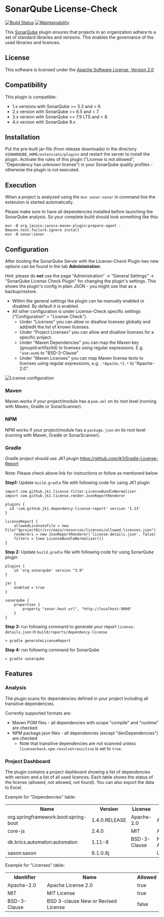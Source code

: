 SonarQube License-Check
===================

[![Build Status](https://travis-ci.org/porscheinformatik/sonarqube-licensecheck.png?branch=master)](https://travis-ci.org/porscheinformatik/sonarqube-licensecheck)
[![Maintainability](https://api.codeclimate.com/v1/badges/6ac787bb79b43e39c367/maintainability)](https://codeclimate.com/github/porscheinformatik/sonarqube-licensecheck/maintainability)

This [SonarQube](http://www.sonarqube.org/) plugin ensures that projects in an organization adhere to a set of
standard libraries and versions. This enables the governance of the used libraries and licences.

## License

This software is licensed under the [Apache Software License, Version 2.0](http://www.apache.org/licenses/LICENSE-2.0.txt)

## Compatibility

This plugin is compatible:

 * 1.x versions with SonarQube >= 5.3 and < 6.
 * 2.x version with SonarQube >= 6.5 and < 7.
 * 3.x version with SonarQube >= 7.9 LTS and < 8.
 * 4.x version with SonarQube 8.x

## Installation

Put the pre-built jar-file (from release downloads) in the directory `$SONARQUBE_HOME/extensions/plugins` and
restart the server to install the plugin. Activate the rules of this plugin ("License is not allowed", "Dependency has unknown license") in your SonarQube quality profiles - otherwise the plugin is not executed.

## Execution

When a project is analyzed using the `mvn sonar:sonar` in command line the extension is started automatically.

Please make sure to have all dependencies installed before launching the SonarQube analysis. So your complete build
should look something like this:

    mvn -B org.jacoco:jacoco-maven-plugin:prepare-agent -Dmaven.test.failure.ignore install
    mvn -B sonar:sonar

## Configuration

After booting the SonarQube Server with the License-Check Plugin two new options can be found in the tab
<b>Administration</b>.

Hint: please do **not** use the page "Administration" -> "General Settings" -> "SonarQube License Check Plugin" for changing the plugin's settings. This shows the plugin's config in plain JSON - you might use that as a backup/restore.

* Within the general settings the plugin can be manually enabled or disabled. By default it is enabled.
* All other configuration is under License-Check specific settings ("Configuration" > "License Check").
  * Under "Licenses" you can allow or disallow licenses globally and add/edit the list of known licenses.
  * Under "Project Licenses" you can allow and disallow licenses for a specific project.
  * Under "Maven Dependencies" you can map the Maven key (groupId:artifactId) to licenses using regular expressions. E.g. `^asm:asm$` to "BSD-3-Clause"
  * Under "Maven Licenses" you can map Maven license texts to licenses using regular expressions, e.g. `.*Apache.*2.*` to "Apache-2.0".

![License configuration](docs/licensecheck_configuration.jpg)

### Maven

Maven works if your project/module has a `pom.xml` on its root level (running with Maven, Gradle or SonarScanner).

### NPM

NPM works if your project/module has a `package.json` on its root level (running with Maven, Gradle or SonarScanner).

### Gradle

Gradle project should use JK1 plugin https://github.com/jk1/Gradle-License-Report

Note: Please check above link for instructions or follow as mentioned below

**Step1:** Update `build.gradle` file with following code for using JK1 plugin

    import com.github.jk1.license.filter.LicenseBundleNormalizer
    import com.github.jk1.license.render.JsonReportRenderer

    plugins {
      id 'com.github.jk1.dependency-license-report' version '1.13'
    }

    licenseReport {
        allowedLicensesFile = new File("$projectDir/src/main/resources/licenses/allowed-licenses.json")
        renderers = new JsonReportRenderer('license-details.json', false)
        filters = [new LicenseBundleNormalizer()]
    }

**Step 2:** Update `build.gradle` file with following code for using SonarQube plugin

    plugins {
        id 'org.sonarqube' version "3.0"
    }

    jar {
        enabled = true
    }

    sonarqube {
        properties {
            property "sonar.host.url", "http://localhost:9000"
        }
    }

**Step 3:** run following command  to generate your report `license-details.json` in  `build/reports/dependency-license`

    > gradle generateLicenseReport

**Step 4:** run following command for SonarQube

    > gradle sonarqube


## Features

### Analysis

The plugin scans for dependencies defined in your project including all transitive dependencies.

Currently supported formats are:
* Maven POM files - all dependencies with scope "compile" and "runtime" are checked
* NPM package.json files - all dependencies (except "devDependencies") are checked
  * Note that transitive dependencies are _not_ scanned unless `licensecheck.npm.resolvetransitive` is set to `true`.

### Project Dashboard

The plugin contains a project dashboard showing a list of dependencies with version and a list of all used licences. Each table shows the status of the license
(allowed, not allowed, not found). You can also export the data to Excel.

Example for "Dependencies" table:
<table>
  <tr><th>Name</th><th>Version</th><th>License</th><th>Status</th></tr>
  <tr><td>org.springframework.boot:spring-boot</td><td>1.4.0.RELEASE</td><td>Apache-2.0</td><td>Allowed</td></tr>
  <tr><td>core-js</td><td>2.4.0</td><td>MIT</td><td>Allowed</td></tr>
  <tr><td>dk.brics.automaton:automaton</td><td>1.11-8</td><td>BSD-3-Clause</td><td>Not Allowed</td></tr>
  <tr><td>saxon:saxon</td><td>9.1.0.8j</td><td></td><td>Unknown</td></tr>
</table>

Example for "Licenses" table:
<table>
  <tr><th>Identifier</th><th>Name</th><th>Allowed</th></tr>
  <tr><td>Apache-2.0</td><td>Apache License 2.0</td><td>true</td></tr>
  <tr><td>MIT</td><td>MIT License</td><td>true</td></tr>
  <tr><td>BSD-3-Clause</td><td>BSD 3-clause New or Revised License</td><td>false</td></tr>
</table>
